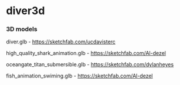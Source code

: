 # diver3d

### 3D models
diver.glb - https://sketchfab.com/ucdavisterc

high_quality_shark_animation.glb - https://sketchfab.com/Al-dezel

oceangate_titan_submersible.glb - https://sketchfab.com/dylanheyes

fish_animation_swiming.glb - https://sketchfab.com/Al-dezel

